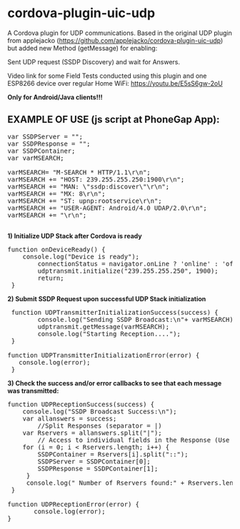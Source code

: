 cordova-plugin-uic-udp
======================
A Cordova plugin for UDP communications.
Based in the original UDP plugin from applejacko (https://github.com/applejacko/cordova-plugin-uic-udp)
but added new Method (getMessage) for enabling:

Sent UDP request (SSDP Discovery) and wait for Answers.

Video link for some Field Tests conducted using this plugin and one ESP8266 device over regular Home WiFi:  https://youtu.be/E5sS6gw-2oU

<b>Only for Android/Java clients!!!</b>

<H2>EXAMPLE OF USE (js script at PhoneGap App): </H2>

<pre>
var SSDPServer = "";
var SSDPResponse = "";
var SSDPContainer;
var varMSEARCH;

varMSEARCH= "M-SEARCH * HTTP/1.1\r\n";
varMSEARCH += "HOST: 239.255.255.250:1900\r\n";
varMSEARCH += "MAN: \"ssdp:discover\"\r\n";
varMSEARCH += "MX: 8\r\n";
varMSEARCH += "ST: upnp:rootservice\r\n";
varMSEARCH += "USER-AGENT: Android/4.0 UDAP/2.0\r\n";
varMSEARCH += "\r\n";

</pre>
<b>1)  Initialize UDP Stack after Cordova is ready </b>
<pre>
function onDeviceReady() { 	
 	console.log("Device is ready");		                    
    	connectionStatus = navigator.onLine ? 'online' : 'offline';
    	udptransmit.initialize("239.255.255.250", 1900);
    	return;
 }
</pre>
<b>2)  Submit SSDP Request upon successful UDP Stack initialization</b>
<pre>
 function UDPTransmitterInitializationSuccess(success) {
		console.log("Sending SSDP Broadcast:\n"+ varMSEARCH);	
		udptransmit.getMessage(varMSEARCH);	
		console.log("Starting Reception....");
 }

function UDPTransmitterInitializationError(error) {
   console.log(error);
 }
</pre>

 <b>3) Check the success and/or error callbacks to see that each message was transmitted:</b>
 <pre>
function UDPReceptionSuccess(success) {
	console.log("SSDP Broadcast Success:\n");
	var allanswers = success;
        //Split Responses (separator = |)
	var Rservers = allanswers.split("|");
        // Access to individual fields in the Response (Use :: Like separator)
	for (i = 0; i < Rservers.length; i++) {
	 	SSDPContainer = Rservers[i].split("::");
	   	SSDPServer = SSDPContainer[0];
	   	SSDPResponse = SSDPContainer[1];
	 }	   
	 console.log(" Number of Rservers found:" + Rservers.length);   
 }
 
function UDPReceptionError(error) {
	   console.log(error);
}
</pre>

